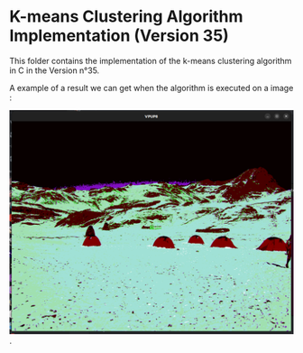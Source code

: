 # K-means Clustering Algorithm Implementation (Version 35)

This folder contains the implementation of the k-means clustering algorithm in C in the Version n°35.

A example of a result we can get when the algorithm is executed on a image : 

![Example of execution](example1.png "Example of execution").
